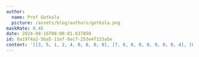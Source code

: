 ```yaml
---
author:
  name: Prof Gotkola
  picture: /assets/blog/authors/gotkola.png
maskRate: 0.45
date: 2024-08-16T08:00:01.637850
id: 8a19f4a2-5ba5-11ef-9ac7-253e4f133a5e
content: '[[3, 5, 1, 2, 4, 0, 8, 0, 0], [7, 6, 8, 0, 0, 9, 0, 0, 4], [0, 0, 2, 5, 0, 8, 1, 0, 7], [0, 7, 0, 0, 9, 2, 0, 0, 0], [0, 0, 5, 7, 3, 4, 9, 0, 2], [0, 0, 0, 6, 0, 1, 4, 7, 8], [2, 1, 0, 9, 0, 5, 6, 0, 3], [8, 0, 0, 1, 0, 3, 0, 9, 5], [0, 3, 0, 0, 0, 0, 2, 8, 1]]'
---
```

